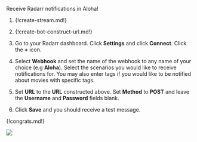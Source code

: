 Receive Radarr notifications in Aloha!

1.  {!create-stream.md!}

1.  {!create-bot-construct-url.md!}

1.  Go to your Radarr dashboard. Click **Settings** and click **Connect**.
    Click the **+** icon.

1.  Select **Webhook** and set the name of the webhook to any name of your
    choice (e.g **Aloha**). Select the scenarios you would like to receive
    notifications for. You may also enter tags if you would like to be
    notified about movies with specific tags.

1.  Set **URL** to the **URL** constructed above. Set **Method** to **POST**
    and leave the **Username** and **Password** fields blank.

1.  Click **Save** and you should receive a test message.

{!congrats.md!}

![](/static/images/integrations/radarr/001.png)
